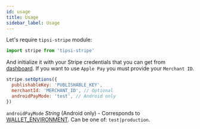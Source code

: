 ```yaml
---
id: usage
title: Usage
sidebar_label: Usage
---
```


Let's require `tipsi-stripe` module:

```js
import stripe from 'tipsi-stripe'
```

And initialize it with your Stripe credentials that you can get from [dashboard](https://dashboard.stripe.com). If you want to use `Apple Pay` you must provide your `Merchant ID`.

```js
stripe.setOptions({
  publishableKey: 'PUBLISHABLE_KEY',
  merchantId: 'MERCHANT_ID', // Optional
  androidPayMode: 'test', // Android only
})
```

`androidPayMode` _String_ (Android only) - Corresponds to [WALLET_ENVIRONMENT](https://developers.google.com/android/reference/com/google/android/gms/wallet/WalletConstants
).
Can be one of: `test|production`.
